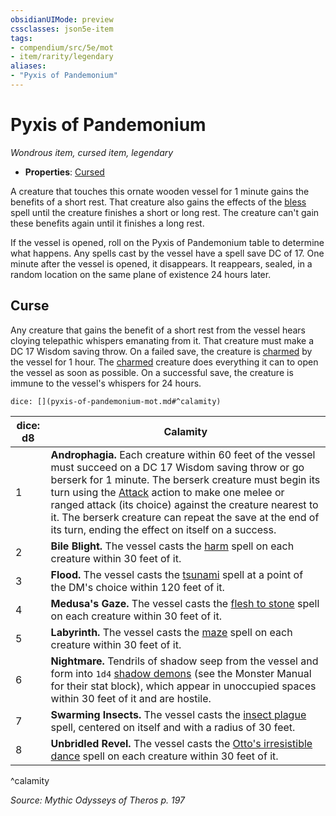 ```yaml
---
obsidianUIMode: preview
cssclasses: json5e-item
tags:
- compendium/src/5e/mot
- item/rarity/legendary
aliases: 
- "Pyxis of Pandemonium"
---
```

# Pyxis of Pandemonium
*Wondrous item, cursed item, legendary*  

- **Properties**: [Cursed](Mechanics/Rules/item-properties.md#Cursed%20Items)

A creature that touches this ornate wooden vessel for 1 minute gains the benefits of a short rest. That creature also gains the effects of the [bless](Mechanics/spells/bless.md) spell until the creature finishes a short or long rest. The creature can't gain these benefits again until it finishes a long rest.

If the vessel is opened, roll on the Pyxis of Pandemonium table to determine what happens. Any spells cast by the vessel have a spell save DC of 17. One minute after the vessel is opened, it disappears. It reappears, sealed, in a random location on the same plane of existence 24 hours later.

## Curse

Any creature that gains the benefit of a short rest from the vessel hears cloying telepathic whispers emanating from it. That creature must make a DC 17 Wisdom saving throw. On a failed save, the creature is [charmed](Mechanics/Rules/conditions.md#Charmed) by the vessel for 1 hour. The [charmed](Mechanics/Rules/conditions.md#Charmed) creature does everything it can to open the vessel as soon as possible. On a successful save, the creature is immune to the vessel's whispers for 24 hours.

`dice: [](pyxis-of-pandemonium-mot.md#^calamity)`

| dice: d8 | Calamity |
|----------|----------|
| 1 | **Androphagia.** Each creature within 60 feet of the vessel must succeed on a DC 17 Wisdom saving throw or go berserk for 1 minute. The berserk creature must begin its turn using the [Attack](Mechanics/Rules/actions.md#Attack) action to make one melee or ranged attack (its choice) against the creature nearest to it. The berserk creature can repeat the save at the end of its turn, ending the effect on itself on a success. |
| 2 | **Bile Blight.** The vessel casts the [harm](Mechanics/spells/harm.md) spell on each creature within 30 feet of it. |
| 3 | **Flood.** The vessel casts the [tsunami](Mechanics/spells/tsunami.md) spell at a point of the DM's choice within 120 feet of it. |
| 4 | **Medusa's Gaze.** The vessel casts the [flesh to stone](Mechanics/spells/flesh-to-stone.md) spell on each creature within 30 feet of it. |
| 5 | **Labyrinth.** The vessel casts the [maze](Mechanics/spells/maze.md) spell on each creature within 30 feet of it. |
| 6 | **Nightmare.** Tendrils of shadow seep from the vessel and form into `1d4` [shadow demons](Mechanics/bestiary/fiend/shadow-demon.md) (see the Monster Manual for their stat block), which appear in unoccupied spaces within 30 feet of it and are hostile. |
| 7 | **Swarming Insects.** The vessel casts the [insect plague](Mechanics/spells/insect-plague.md) spell, centered on itself and with a radius of 30 feet. |
| 8 | **Unbridled Revel.** The vessel casts the [Otto's irresistible dance](Mechanics/spells/ottos-irresistible-dance.md) spell on each creature within 30 feet of it. |
^calamity

*Source: Mythic Odysseys of Theros p. 197*